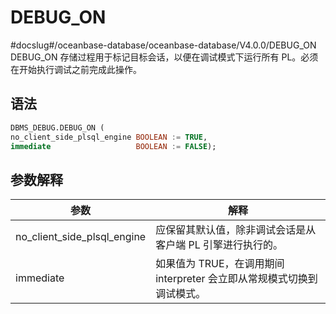 DEBUG_ON 
=============================
#docslug#/oceanbase-database/oceanbase-database/V4.0.0/DEBUG_ON
DEBUG_ON 存储过程用于标记目标会话，以便在调试模式下运行所有 PL。必须在开始执行调试之前完成此操作。

语法 
-----------

```sql
DBMS_DEBUG.DEBUG_ON (
no_client_side_plsql_engine BOOLEAN := TRUE,
immediate                   BOOLEAN := FALSE);
```



参数解释 
-------------



|           **参数**            |                    **解释**                    |
|-----------------------------|----------------------------------------------|
| no_client_side_plsql_engine | 应保留其默认值，除非调试会话是从客户端 PL 引擎进行执行的。              |
| immediate                   | 如果值为 TRUE，在调用期间 interpreter 会立即从常规模式切换到调试模式。 |



